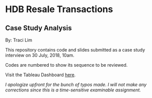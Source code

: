 # HDB Resale Transactions

## Case Study Analysis

By: Traci Lim



This repository contains code and slides submitted as a case study interview on 30 July, 2018, 10am.



Codes are numbered to show its sequence to be reviewed. 

Visit the Tableau Dashboard [here](https://public.tableau.com/shared/R5F69RJNM?:display_count=yes). 





*I apologize upfront for the bunch of typos made. I will not make any corrections since this is a time-sensitive examinable assignment.*